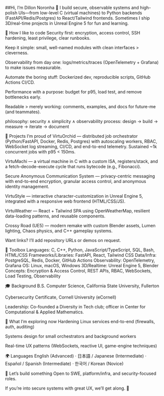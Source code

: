 ##Hi, I’m Dillon Noronha 👋
I build secure, observable systems and high-polish UIs—from low-level C (virtual machines) to Python backends (FastAPI/Redis/Postgres) to React/Tailwind frontends. Sometimes I ship 3D/real-time projects in Unreal Engine 5 for fun and learning.

🧠 How I like to code
Security first: encryption, access control, SSH hardening, least privilege, clear runbooks.

Keep it simple: small, well-named modules with clean interfaces > cleverness.

Observability from day one: logs/metrics/traces (OpenTelemetry + Grafana) to make issues measurable.

Automate the boring stuff: Dockerized dev, reproducible scripts, GitHub Actions CI/CD.

Performance with a purpose: budget for p95, load test, and remove bottlenecks early.

Readable > merely working: comments, examples, and docs for future-me (and teammates).

philosophy: security ∧ simplicity ∧ observability
process:   design → build → measure → iterate → document

🧩 Projects I’m proud of
VirtuOrchid — distributed job orchestrator (Python/FastAPI, Docker, Redis, Postgres) with autoscaling workers, RBAC, WebSocket log streaming, CI/CD, and end-to-end telemetry. Sustained ~1k concurrent jobs with p95 < 150ms.

VirtuMachi — a virtual machine in C with a custom ISA, registers/stack, and a fetch-decode-execute cycle that runs bytecode (e.g., Fibonacci).

Secure Anonymous Communication System — privacy-centric messaging with end-to-end encryption, granular access control, and anonymous identity management.

VirtuStyle — interactive character-customization in Unreal Engine 5, integrated with a responsive web frontend (HTML/CSS/JS).

VirtuWeather — React + Tailwind SPA using OpenWeatherMap, resilient data-loading patterns, and reusable components.

Crossy Road (UE5) — modern remake with custom Blender assets, Lumen lighting, Chaos physics, and C++ gameplay systems.

Want links? I’ll add repository URLs or demos on request.

🧰 Toolbox
Languages: C, C++, Python, JavaScript/TypeScript, SQL, Bash, HTML/CSS
Frameworks/Libraries: FastAPI, React, Tailwind CSS
Data/Infra: PostgreSQL, Redis, Docker, GitHub Actions
Observability: OpenTelemetry, Grafana
OS: Linux, macOS, Windows
3D/Realtime: Unreal Engine 5, Blender
Concepts: Encryption & Access Control, REST APIs, RBAC, WebSockets, Load Testing, Observability

🎓 Background
B.S. Computer Science, California State University, Fullerton

Cybersecurity Certificate, Cornell University (eCornell)

Leadership: Co-founded a Diversity in Tech club; officer in Center for Computational & Applied Mathematics.

🌱 What I’m exploring now
Hardening Linux services end-to-end (firewalls, auth, auditing)

Systems design for small orchestrators and background workers

Real-time UX patterns (WebSockets, reactive UI, game-engine techniques)

🌍 Languages
English (Advanced) · 日本語 / Japanese (Intermediate) · Español / Spanish (Intermediate) · 한국어 / Korean (Novice)

🤝 Let’s build something
Open to SWE, platform/infra, and security-focused roles.

If you’re into secure systems with great UX, we’ll get along. 🚀

